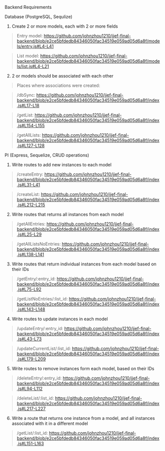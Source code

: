 Backend Requirements

Database (PostgreSQL, Sequlize)
  1. Create 2 or more models, each with 2 or more fields

  > Entry model: https://github.com/johnzhou1210/jjef-final-backend/blob/e2ce5bfdedb84346050fac34519e059ad05d6a8f/models/entry.js#L4-L41
  
  > List model: https://github.com/johnzhou1210/jjef-final-backend/blob/e2ce5bfdedb84346050fac34519e059ad05d6a8f/models/list.js#L4-L21

  2. 2 or models should be associated with each other
  > Places where associations were created:

  > /dbSync: https://github.com/johnzhou1210/jjef-final-backend/blob/e2ce5bfdedb84346050fac34519e059ad05d6a8f/index.js#L17-L18
  
  > /getList: https://github.com/johnzhou1210/jjef-final-backend/blob/e2ce5bfdedb84346050fac34519e059ad05d6a8f/index.js#L154-L155
  
  > /getAllLists: https://github.com/johnzhou1210/jjef-final-backend/blob/e2ce5bfdedb84346050fac34519e059ad05d6a8f/index.js#L127-L128

PI (Express, Sequelize, CRUD operations)
  1. Write routes to add new instances to each model

  > /createEntry: https://github.com/johnzhou1210/jjef-final-backend/blob/e2ce5bfdedb84346050fac34519e059ad05d6a8f/index.js#L31-L41
  
  > /createList: https://github.com/johnzhou1210/jjef-final-backend/blob/e2ce5bfdedb84346050fac34519e059ad05d6a8f/index.js#L212-L215

  2. Write routes that returns all instances from each model

  > /getAllEntries: https://github.com/johnzhou1210/jjef-final-backend/blob/e2ce5bfdedb84346050fac34519e059ad05d6a8f/index.js#L25-L29

  > /getAllListsNoEntries: https://github.com/johnzhou1210/jjef-final-backend/blob/e2ce5bfdedb84346050fac34519e059ad05d6a8f/index.js#L138-L141

  3. Write routes that return individual instances from each model based on their IDs

  > /getEntry/:entry_id: https://github.com/johnzhou1210/jjef-final-backend/blob/e2ce5bfdedb84346050fac34519e059ad05d6a8f/index.js#L75-L92

  > /getListNoEntries/:list_id: https://github.com/johnzhou1210/jjef-final-backend/blob/e2ce5bfdedb84346050fac34519e059ad05d6a8f/index.js#L143-L148

  4. Write routes to update instances in each model

  > /updateEntry/:entry_id: https://github.com/johnzhou1210/jjef-final-backend/blob/e2ce5bfdedb84346050fac34519e059ad05d6a8f/index.js#L43-L73

  > /updateCurrentList/:list_id: https://github.com/johnzhou1210/jjef-final-backend/blob/e2ce5bfdedb84346050fac34519e059ad05d6a8f/index.js#L179-L209

  5. Write routes to remove instances form each model, based on their IDs

  > /deleteEntry/:entry_id: https://github.com/johnzhou1210/jjef-final-backend/blob/e2ce5bfdedb84346050fac34519e059ad05d6a8f/index.js#L94-L112

  > /deleteList/:list_id: https://github.com/johnzhou1210/jjef-final-backend/blob/e2ce5bfdedb84346050fac34519e059ad05d6a8f/index.js#L217-L227
  
  6. Write a route that returns one instance from a model, and all instances associated with it in a different model

  > /getList/:list_id: https://github.com/johnzhou1210/jjef-final-backend/blob/e2ce5bfdedb84346050fac34519e059ad05d6a8f/index.js#L151-L163
